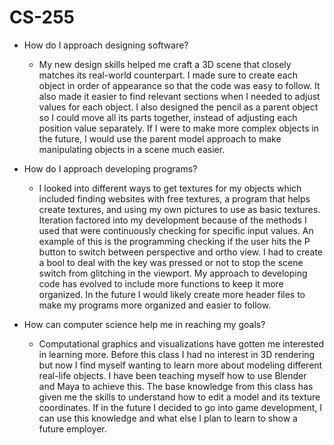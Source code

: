 # CS-255

- How do I approach designing software?
  - My new design skills helped me craft a 3D scene that closely matches its real-world counterpart. I made sure to create each object in order of appearance so that the code was easy to follow. It also made it easier to find relevant sections when I needed to adjust values for each object. I also designed the pencil as a parent object so I could move all its parts together, instead of adjusting each position value separately. If I were to make more complex objects in the future, I would use the parent model approach to make manipulating objects in a scene much easier.  
  
- How do I approach developing programs?
  - I looked into different ways to get textures for my objects which included finding websites with free textures, a program that helps create textures, and using my own pictures to use as basic textures. Iteration factored into my development because of the methods I used that were continuously checking for specific input values. An example of this is the programming checking if the user hits the P button to switch between perspective and ortho view. I had to create a bool to deal with the key was pressed or not to stop the scene switch from glitching in the viewport. My approach to developing code has evolved to include more functions to keep it more organized. In the future I would likely create more header files to make my programs more organized and easier to follow.
  
- How can computer science help me in reaching my goals?
  - Computational graphics and visualizations have gotten me interested in learning more. Before this class I had no interest in 3D rendering but now I find myself wanting to learn more about modeling different real-life objects. I have been teaching myself how to use Blender and Maya to achieve this. The base knowledge from this class has given me the skills to understand how to edit a model and its texture coordinates. If in the future I decided to go into game development, I can use this knowledge and what else I plan to learn to show a future employer. 
